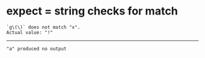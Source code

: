 # expect = string checks for match

    `g\(\)` does not match "x".
    Actual value: "!"

---

    "a" produced no output

